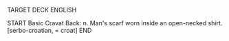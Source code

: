 TARGET DECK
ENGLISH

START
Basic
Cravat
Back: n. Man's scarf worn inside an open-necked shirt. [serbo-croatian, = croat]
END
